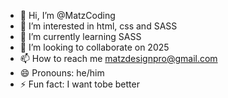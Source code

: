 - 👋 Hi, I’m @MatzCoding
- 👀 I’m interested in html, css and SASS
- 🌱 I’m currently learning SASS
- 💞️ I’m looking to collaborate on 2025
- 📫 How to reach me matzdesignpro@gmail.com
- 😄 Pronouns: he/him
- ⚡ Fun fact: I want tobe better

<!---
MatzCoding/MatzCoding is a ✨ special ✨ repository because its `README.md` (this file) appears on your GitHub profile.
You can click the Preview link to take a look at your changes.
--->
